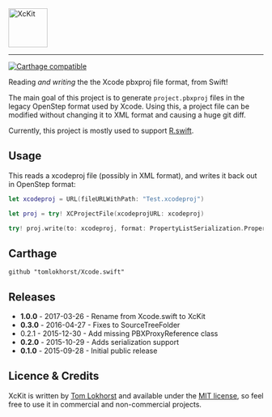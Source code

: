 <img src="https://cloud.githubusercontent.com/assets/75655/24331694/0c12df18-123a-11e7-8045-6c3f94d83e0a.png" width="77" alt="XcKit">
<hr>

<a href="https://github.com/Carthage/Carthage"><img src="https://img.shields.io/badge/Carthage-compatible-4BC51D.svg?style=flat" alt="Carthage compatible" /></a>

Reading _and writing_ the the Xcode pbxproj file format, from Swift!

The main goal of this project is to generate `project.pbxproj` files in the legacy OpenStep format used by Xcode. Using this, a project file can be modified without changing it to XML format and causing a huge git diff.

Currently, this project is mostly used to support [R.swift](https://github.com/mac-cain13/R.swift).


Usage
-----

This reads a xcodeproj file (possibly in XML format), and writes it back out in OpenStep format:

```swift
let xcodeproj = URL(fileURLWithPath: "Test.xcodeproj")

let proj = try! XCProjectFile(xcodeprojURL: xcodeproj)

try! proj.write(to: xcodeproj, format: PropertyListSerialization.PropertyListFormat.openStep)
```


Carthage
--------
```
github "tomlokhorst/Xcode.swift"
```


Releases
--------

 - **1.0.0** - 2017-03-26 - Rename from Xcode.swift to XcKit
 - **0.3.0** - 2016-04-27 - Fixes to SourceTreeFolder
 - 0.2.1 - 2015-12-30 - Add missing PBXProxyReference class
 - **0.2.0** - 2015-10-29 - Adds serialization support
 - **0.1.0** - 2015-09-28 - Initial public release


Licence & Credits
-----------------

XcKit is written by [Tom Lokhorst](https://twitter.com/tomlokhorst) and available under the [MIT license](https://github.com/tomlokhorst/XcKit/blob/develop/LICENSE), so feel free to use it in commercial and non-commercial projects.

